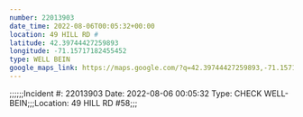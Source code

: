 ```yaml
---
number: 22013903
date_time: 2022-08-06T00:05:32+00:00
location: 49 HILL RD #
latitude: 42.39744427259893
longitude: -71.15717182455452
type: WELL BEIN
google_maps_link: https://maps.google.com/?q=42.39744427259893,-71.15717182455452
---
```


;;;;;;Incident #: 22013903   Date: 2022-08-06 00:05:32   Type: CHECK WELL-BEIN;;;Location: 49 HILL RD #58;;;
